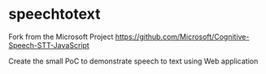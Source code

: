 # speechtotext

Fork from the Microsoft Project
https://github.com/Microsoft/Cognitive-Speech-STT-JavaScript

Create the small PoC to demonstrate speech to text using Web application